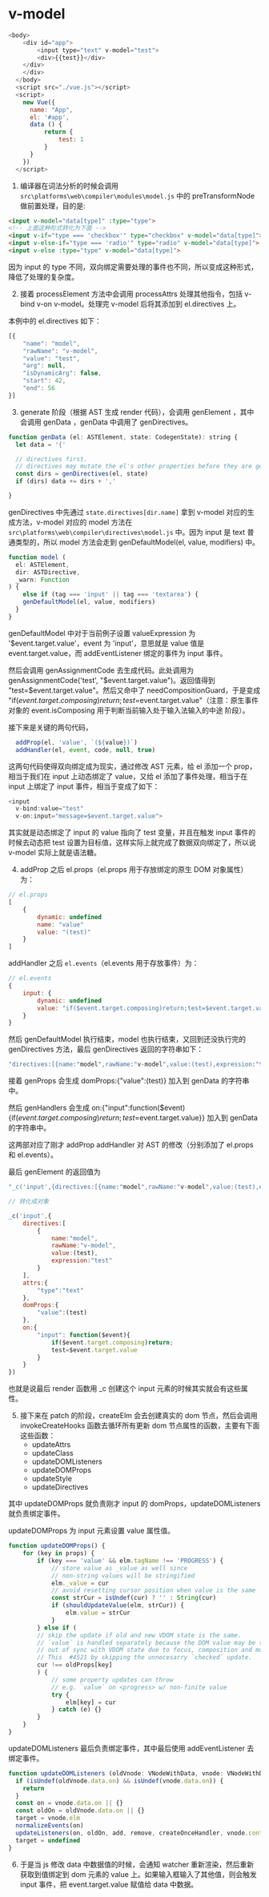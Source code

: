 # v-model

```js
<body>
    <div id="app">
        <input type="text" v-model="test">
        <div>{{test}}</div>
    </div>
    </div>
  </body>
  <script src="./vue.js"></script>
  <script>
    new Vue({
      name: "App",
      el: '#app',
      data () {
          return {
              test: 1
          }
      }
    })
  </script>
```

1. 编译器在词法分析的时候会调用 `src\platforms\web\compiler\modules\model.js` 中的 preTransformNode 做前置处理，目的是:

```html
<input v-model="data[type]" :type="type">
<!-- 上面这种形式转化为下面 -->
<input v-if="type === 'checkbox'" type="checkbox" v-model="data[type]">
<input v-else-if="type === 'radio'" type="radio" v-model="data[type]">
<input v-else :type="type" v-model="data[type]">
```

因为 input 的 type 不同，双向绑定需要处理的事件也不同，所以变成这种形式，降低了处理的复杂度。

2. 接着 processElement 方法中会调用 processAttrs 处理其他指令，包括 v-bind v-on v-model。处理完 v-model 后将其添加到 el.directives 上。

本例中的 el.directives 如下：

```js
[{
    "name": "model",
    "rawName": "v-model",
    "value": "test",
    "arg": null,
    "isDynamicArg": false,
    "start": 42,
    "end": 56
}]
```

3. generate 阶段（根据 AST 生成 render 代码），会调用 genElement ，其中会调用 genData ，genData 中调用了 genDirectives。

```js
function genData (el: ASTElement, state: CodegenState): string {
  let data = '{'

  // directives first.
  // directives may mutate the el's other properties before they are generated.
  const dirs = genDirectives(el, state)
  if (dirs) data += dirs + ','

}
```

genDirectives 中先通过 `state.directives[dir.name]` 拿到 v-model 对应的生成方法，v-model 对应的 model 方法在 `src\platforms\web\compiler\directives\model.js` 中。因为 input 是 text 普通类型的，所以 model 方法会走到 genDefaultModel(el, value, modifiers) 中。

```js
function model (
  el: ASTElement,
  dir: ASTDirective,
  _warn: Function
) {
    else if (tag === 'input' || tag === 'textarea') {
    genDefaultModel(el, value, modifiers)
  }
}
```

genDefaultModel 中对于当前例子设置 valueExpression 为 '$event.target.value'，event 为 'input'，意思就是 value 值是 event.target.value，而 addEventListener 绑定的事件为 input 事件。

然后会调用 genAssignmentCode 去生成代码。此处调用为 genAssignmentCode('test', "$event.target.value")。返回值得到 "test=$event.target.value"。然后又命中了 needCompositionGuard，于是变成 "if($event.target.composing)return;test=$event.target.value"（注意：原生事件对象的 event.isComposing 用于判断当前输入处于输入法输入的中途 阶段）。

接下来是关键的两句代码，

```js
  addProp(el, 'value', `(${value})`)
  addHandler(el, event, code, null, true)
```

这两句代码使得双向绑定成为现实，通过修改 AST 元素，给 el 添加一个 prop，相当于我们在 input 上动态绑定了 value，又给 el 添加了事件处理，相当于在 input 上绑定了 input 事件，相当于变成了如下：

```js
<input
  v-bind:value="test"
  v-on:input="message=$event.target.value">
```

其实就是动态绑定了 input 的 value 指向了 test 变量，并且在触发 input 事件的时候去动态把 test 设置为目标值，这样实际上就完成了数据双向绑定了，所以说 v-model 实际上就是语法糖。

4. addProp 之后 el.props（el.props 用于存放绑定的原生 DOM 对象属性）为：

```js
// el.props
[
    {
        dynamic: undefined
        name: "value"
        value: "(test)"
    }
]
```

addHandler 之后 `el.events`（el.events 用于存放事件）为：

```js
// el.events
{
    input: {
        dynamic: undefined
        value: "if($event.target.composing)return;test=$event.target.value"
    }
}
```

然后 genDefaultModel 执行结束，model 也执行结束，又回到还没执行完的 genDirectives 方法，最后 genDirectives 返回的字符串如下：

```js
"directives:[{name:"model",rawName:"v-model",value:(test),expression:"test"}]"
```

接着 genProps 会生成 domProps:{"value":(test)} 加入到 genData 的字符串中。

然后 genHandlers 会生成 on:{"input":function($event){if($event.target.composing)return;test=$event.target.value}} 加入到 genData 的字符串中。

这两部对应了刚才 addProp addHandler 对 AST 的修改（分别添加了 el.props 和 el.events）。

最后 genElement 的返回值为 

```js
"_c('input',{directives:[{name:"model",rawName:"v-model",value:(test),expression:"test"}],attrs:{"type":"text"},domProps:{"value":(test)},on:{"input":function($event){if($event.target.composing)return;test=$event.target.value}}})"

// 转化成对象

_c('input',{
    directives:[
        {
            name:"model",
            rawName:"v-model",
            value:(test),
            expression:"test"
        }
    ],
    attrs:{
        "type":"text"
    },
    domProps:{
        "value":(test)
    },
    on:{
        "input": function($event){
            if($event.target.composing)return;
            test=$event.target.value
        }
    }
})
```

也就是说最后 render 函数用 _c 创建这个 input 元素的时候其实就会有这些属性。

5. 接下来在 patch 的阶段，createElm 会去创建真实的 dom 节点，然后会调用 invokeCreateHooks 函数去循环所有更新 dom 节点属性的函数，主要有下面这些函数：
    * updateAttrs
    * updateClass
    * updateDOMListeners
    * updateDOMProps
    * updateStyle
    * updateDirectives

其中 updateDOMProps 就负责刚才 input 的 domProps，updateDOMListeners 就负责绑定事件。


updateDOMProps 为 input 元素设置 value 属性值。

```js
function updateDOMProps() {
    for (key in props) {
        if (key === 'value' && elm.tagName !== 'PROGRESS') {
            // store value as _value as well since
            // non-string values will be stringified
            elm._value = cur
            // avoid resetting cursor position when value is the same
            const strCur = isUndef(cur) ? '' : String(cur)
            if (shouldUpdateValue(elm, strCur)) {
                elm.value = strCur
            }
        } else if (
        // skip the update if old and new VDOM state is the same.
        // `value` is handled separately because the DOM value may be temporarily
        // out of sync with VDOM state due to focus, composition and modifiers.
        // This  #4521 by skipping the unnecesarry `checked` update.
        cur !== oldProps[key]
        ) {
            // some property updates can throw
            // e.g. `value` on <progress> w/ non-finite value
            try {
                elm[key] = cur
            } catch (e) {}
        }
    }
}
```

updateDOMListeners 最后负责绑定事件，其中最后使用 addEventListener 去绑定事件。


```js
function updateDOMListeners (oldVnode: VNodeWithData, vnode: VNodeWithData) {
  if (isUndef(oldVnode.data.on) && isUndef(vnode.data.on)) {
    return
  }
  const on = vnode.data.on || {}
  const oldOn = oldVnode.data.on || {}
  target = vnode.elm
  normalizeEvents(on)
  updateListeners(on, oldOn, add, remove, createOnceHandler, vnode.context)
  target = undefined
}
```

6. 于是当 js 修改 data 中数据值的时候，会通知 watcher 重新渲染，然后重新获取到值绑定到 dom 元素的 value 上。如果输入框输入了其他值，则会触发 input 事件，把 event.target.value 赋值给 data 中数据。